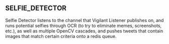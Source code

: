 SELFIE_DETECTOR
---------------------

Selfie Detector listens to the channel that Vigilant Listener publishes on, 
and runs potential selfies through OCR (to try to eliminate memes, screenshots, etc.),
as well as multiple OpenCV cascades,
and pushes tweets that contain images that match certain criteria onto a redis queue.